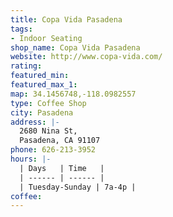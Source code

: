 ```yaml
---
title: Copa Vida Pasadena
tags:
- Indoor Seating
shop_name: Copa Vida Pasadena
website: http://www.copa-vida.com/
rating: 
featured_min: 
featured_max_1: 
map: 34.1456748,-118.0982557
type: Coffee Shop
city: Pasadena
address: |-
  2680 Nina St,
  Pasadena, CA 91107
phone: 626-213-3952
hours: |-
  | Days   | Time   |
  | ------ | ------ |
  | Tuesday-Sunday | 7a-4p |
coffee: 
---
```


